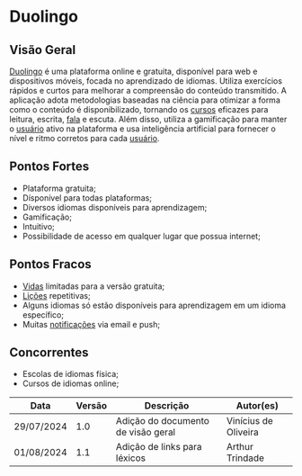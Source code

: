 # Duolingo

## Visão Geral
[Duolingo](./modelagem/lexicos.md#duolingo) é uma plataforma online e gratuita, disponível para web e dispositivos móveis, focada no aprendizado de idiomas. Utiliza exercícios rápidos e curtos para melhorar a compreensão do conteúdo transmitido. A aplicação adota metodologias baseadas na ciência para otimizar a forma como o conteúdo é disponibilizado, tornando os [cursos](./modelagem/lexicos.md#cursos) eficazes para leitura, escrita, [fala](./modelagem/lexicos.md#falar) e escuta. Além disso, utiliza a gamificação para manter o [usuário](./modelagem/lexicos.md#usuario) ativo na plataforma e usa inteligência artificial para fornecer o nível e ritmo corretos para cada [usuário](./modelagem/lexicos.md#usuario).

## Pontos Fortes
- Plataforma gratuita;
- Dísponível para todas plataformas;
- Diversos idiomas disponíveis para aprendizagem;
- Gamificação;
- Intuitivo;
- Possibilidade de acesso em qualquer lugar que possua internet;

## Pontos Fracos
- [Vidas](./modelagem/lexicos.md#vidas) limitadas para a versão gratuita;
- [Lições](./modelagem/lexicos.md#lição) repetitivas;
- Alguns idiomas só estão disponíveis para aprendizagem em um idioma específico;
- Muitas [notificações](./modelagem/lexicos.md#notificacoes) via email e push;

## Concorrentes
- Escolas de idiomas física;
- Cursos de idiomas online;

| Data | Versão | Descrição | Autor(es) |
| ---- | ------ | --------- | --------- |
| 29/07/2024 | 1.0 | Adição do documento de visão geral | Vinícius de Oliveira |
| 01/08/2024 | 1.1 | Adição de links para léxicos | Arthur Trindade |